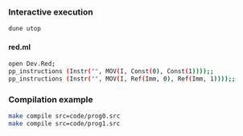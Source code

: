 ### Interactive execution
```bash
dune utop
```

#### red.ml
```bash
open Dev.Red;
pp_instructions (Instr("", MOV(I, Const(0), Const(1))));;
pp_instructions (Instr("", MOV(I, Ref(Imm, 0), Ref(Imm, 1))));;
```

### Compilation example
```bash
make compile src=code/prog0.src
make compile src=code/prog1.src
```